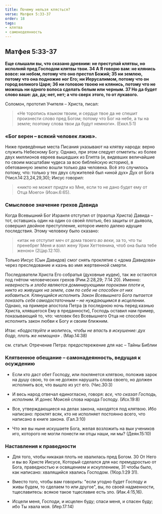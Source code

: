 ```yaml
---
title: Почему нельзя клясться?
verse: Матфея 5:33-37
order: 18
tags: 
- клятва
- самонодеянность
---
```


## Матфея 5:33-37

**Еще слышали вы, что сказано древним: не преступай клятвы, но исполняй пред Господом клятвы твои. 34 А Я говорю вам: не клянись вовсе: ни небом, потому что оно престол Божий; 35 ни землею, потому что она подножие ног Его; ни Иерусалимом, потому что он город великого Царя; 36 ни головою твоею не клянись, потому что не можешь ни одного волоса сделать белым или черным. 37 Но да будет слово ваше: да, да; нет, нет; а что сверх этого, то от лукавого.**

Соломон, прототип Учителя – Христа, писал:

>«Не торопись языком твоим, и сердце твое да не спешит произнести слово пред Богом; потому что Бог на небе, а ты на земле; поэтому слова твои да будут немноги». (Еккл.5:1) 

### «Бог верен – всякий человек лжив». 

Ниже приведённые места Писания указывают на клятву народа: верно служить Небесному Богу. Однако, при этом следует отметить: из более двух миллионов евреев вышедших из Египта (и, видевших величайшие по своим масштабам чудеса за всю библейскую историю), в обетованную землю вошли только два человека. Всё это случилось потому, что: только у тех двух служителей был «иной дух»  Дух от Бога (Числ.14:23,24,29,30); Иисус говорил: 

>«никто не может придти ко Мне, если то не дано будет ему от Отца Моего» (Иоан.6:65). 

### Смысловое значение грехов Давида

Когда Всевышний Бог Израиля отступил от (праотца Христа) Давида – тот, оставшись один на один со своей плотью, без защиты от дьявола, совершил двойное преступление, которое имело далеко идущие последствия. Этому человеку было сказано: 

>«итак не отступит меч от дома твоего *во веки*, за то, что ты пренебрег Меня и взял жену Урии Хеттеянина, чтоб она была тебе женою» (2Цар.12:10). 

Только Иисус (Сын Давидов) смог снять проклятие с «дома Давидова» через преследование и казнь во имя жертвенной смерти. 

Последователи Христа  Его собратья (духовные иудеи), так же остаются под гнётом человеческих грехов (Рим.2:28,29; 7:14 20). Именно: *неверность и злоба являются доминирующими пороками плоти  и, никто из живущих на земле, сам по себе не способен от них избавиться. Клянущийся исполнить Закон Всевышнего Бога пытается показать себя самодостаточным – не нуждающимся в исцелении*. Однако, на примере апостола Петра (в последнюю ночь перед казнью Христа, клявшегося Ему в преданности), Господь оставил нам пример, показывающий то, что: человек без Всевышнего Отца не способен исполнить закон любви к Богу и своим ближним. 

Итак: *«бодрствуйте и молитесь, чтобы не впасть в искушение: дух бодр, плоть же немощна»* . (Мар.14:38)

см. статья: Отречение Петра: предостережение для нас – Тайны Библии

### Клятвенное обещание – самонадеянность, ведущая к осуждению

- Если кто даст обет Господу, или поклянется клятвою, положив зарок на душу свою, то он не должен нарушать слова своего, но должен исполнить все, что вышло из уст его. (Чис.30:3)
- И весь народ отвечал единогласно, говоря: *все, что сказал Господь, исполним*. И донес Моисей слова народа Господу. (Исх.19:8)

- Все, утверждающиеся на делах закона, находятся под клятвою. Ибо написано: проклят всяк, кто не исполняет постоянно всего, что написано в книге закона. (Гал.3:10) 
- Что же вы ныне искушаете Бога, желая возложить на выи учеников иго, которого не могли понести ни отцы наши, ни мы? (Деян.15:10)

### Наставления к праведности 

- Для того, чтобы никакая плоть не хвалилась пред Богом. 30 От Него и вы во Христе Иисусе, Который сделался для нас премудростью от Бога, праведностью и освящением и искуплением, 31 чтобы было, как написано: хвалящийся хвались Господом. (1Кор.1:29 31).
- Вместо того, чтобы вам говорить: "если угодно будет Господу и живы будем, то сделаем то или другое",  вы, по своей надменности, тщеславитесь: всякое такое тщеславие есть зло. (Иак.4:15,16). 

- Исцели меня, Господи, и исцелен буду; спаси меня, и спасен буду; ибо Ты хвала моя. (Иер.17:14)
